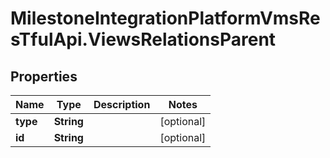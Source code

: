 # MilestoneIntegrationPlatformVmsResTfulApi.ViewsRelationsParent

## Properties
Name | Type | Description | Notes
------------ | ------------- | ------------- | -------------
**type** | **String** |  | [optional] 
**id** | **String** |  | [optional] 
